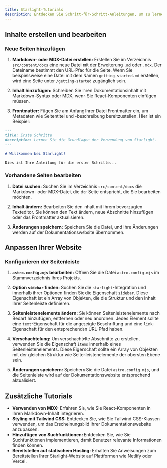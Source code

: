```yaml
---
title: Starlight-Tutorials
description: Entdecken Sie Schritt-für-Schritt-Anleitungen, um zu lernen, wie Sie verschiedene Starlight-Funktionen zum Erstellen Ihrer Dokumentationswebsite verwenden. 
---
```


## Inhalte erstellen und bearbeiten

### Neue Seiten hinzufügen 

1. **Markdown- oder MDX-Datei erstellen:** Erstellen Sie im Verzeichnis `src/content/docs` eine neue Datei mit der Erweiterung `.md` oder `.mdx`. Der Dateiname bestimmt den URL-Pfad für die Seite. Wenn Sie beispielsweise eine Datei mit dem Namen `getting-started.md` erstellen, wird eine Seite unter `/getting-started` zugänglich sein.

2. **Inhalt hinzufügen:** Schreiben Sie Ihren Dokumentationsinhalt mit Markdown-Syntax oder MDX, wenn Sie React-Komponenten einfügen müssen. 

3. **Frontmatter:** Fügen Sie am Anfang Ihrer Datei Frontmatter ein, um Metadaten wie Seitentitel und -beschreibung bereitzustellen. Hier ist ein Beispiel:

```md
---
title: Erste Schritte
description: Lernen Sie die Grundlagen der Verwendung von Starlight.
---

# Willkommen bei Starlight!

Dies ist Ihre Anleitung für die ersten Schritte...
``` 

### Vorhandene Seiten bearbeiten

1. **Datei suchen:** Suchen Sie im Verzeichnis `src/content/docs` die Markdown- oder MDX-Datei, die der Seite entspricht, die Sie bearbeiten möchten.

2. **Inhalt ändern:** Bearbeiten Sie den Inhalt mit Ihrem bevorzugten Texteditor. Sie können den Text ändern, neue Abschnitte hinzufügen oder das Frontmatter aktualisieren.

3. **Änderungen speichern:** Speichern Sie die Datei, und Ihre Änderungen werden auf der Dokumentationswebsite übernommen.


## Anpassen Ihrer Website

### Konfigurieren der Seitenleiste

1. **`astro.config.mjs` bearbeiten:** Öffnen Sie die Datei `astro.config.mjs` im Stammverzeichnis Ihres Projekts. 

2. **Option `sidebar` finden:** Suchen Sie die `starlight`-Integration und innerhalb ihrer Optionen finden Sie die Eigenschaft `sidebar`. Diese Eigenschaft ist ein Array von Objekten, die die Struktur und den Inhalt Ihrer Seitenleiste definieren. 

3. **Seitenleistenelemente ändern:** Sie können Seitenleistenelemente nach Bedarf hinzufügen, entfernen oder neu anordnen. Jedes Element sollte eine `text`-Eigenschaft für die angezeigte Beschriftung und eine `link`-Eigenschaft für den entsprechenden URL-Pfad haben. 

4. **Verschachtelung:** Um verschachtelte Abschnitte zu erstellen, verwenden Sie die Eigenschaft `items` innerhalb eines Seitenleistenelements. Diese Eigenschaft sollte ein Array von Objekten mit der gleichen Struktur wie Seitenleistenelemente der obersten Ebene sein.

5. **Änderungen speichern:** Speichern Sie die Datei `astro.config.mjs`, und die Seitenleiste wird auf der Dokumentationswebsite entsprechend aktualisiert. 


## Zusätzliche Tutorials

* **Verwenden von MDX:** Erfahren Sie, wie Sie React-Komponenten in Ihren Markdown-Inhalt integrieren.
* **Styling mit Tailwind CSS:** Entdecken Sie, wie Sie Tailwind CSS-Klassen verwenden, um das Erscheinungsbild Ihrer Dokumentationswebsite anzupassen.
* **Hinzufügen von Suchfunktionen:** Entdecken Sie, wie Sie Suchfunktionen implementieren, damit Benutzer relevante Informationen finden können.
* **Bereitstellen auf statischem Hosting:** Erhalten Sie Anweisungen zum Bereitstellen Ihrer Starlight-Website auf Plattformen wie Netlify oder Vercel. 

